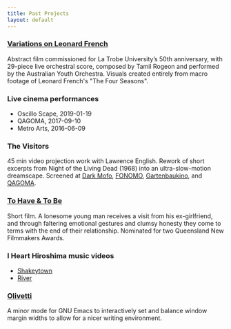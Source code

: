 ```yaml
---
title: Past Projects
layout: default
---
```


### [Variations on Leonard French][vlf]

Abstract film commissioned for La Trobe University’s 50th anniversary,
with 29-piece live orchestral score, composed by Tamil Rogeon and
performed by the Australian Youth Orchestra. Visuals created entirely
from macro footage of Leonard French's "The Four Seasons".

[vlf]: https://filmfreeway.com/variationsonleonardfrench

### Live cinema performances

- Oscillo Scape, 2019-01-19
- QAGOMA, 2017-09-10
- Metro Arts, 2016-06-09

### The Visitors

45 min video projection work with Lawrence English. Rework of short
excerpts from Night of the Living Dead (1968) into an ultra-slow-motion
dreamscape. Screened at [Dark Mofo][], [FONOMO][], [Gartenbaukino][],
and [QAGOMA].

[dark mofo]: https://2017-program.darkmofo.net.au/2017-program/borderlands/
[fonomo]: http://www.wetmusic.pl/fonomo-info-ver.php?idg=1&idm=3&id=522&year=2017&chgv=2
[gartenbaukino]: https://www.gartenbaukino.at/programdetail/program/a-tribute-to-george-a-romero.html
[qagoma]: https://www.qagoma.qld.gov.au/whats-on/cinema/programs/past-programs/cinematheque-live-lawrence-englishs-the-visitors

### [To Have & To Be][thtb]

Short film. A lonesome young man receives a visit from his
ex-girlfriend, and through faltering emotional gestures and clumsy
honesty they come to terms with the end of their relationship. Nominated
for two Queensland New Filmmakers Awards.

[thtb]: https://www.youtube.com/watch?v=F5jhQaAaLkY

### I Heart Hiroshima music videos

- [Shakeytown](https://www.youtube.com/watch?v=03-7I2H3cxE)
- [River](https://www.youtube.com/watch?v=KmAG55Rx0Y0)

### [Olivetti][]

A minor mode for GNU Emacs to interactively set and balance window
margin widths to allow for a nicer writing environment.

[olivetti]: https://github.com/rnkn/olivetti
